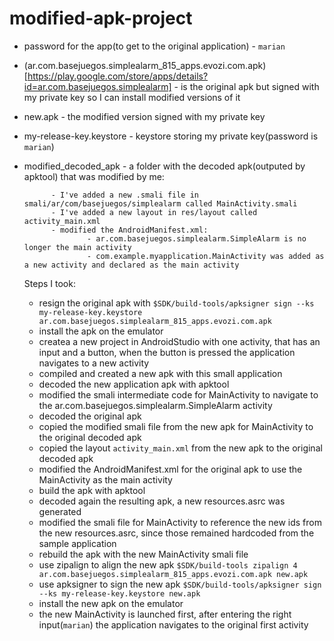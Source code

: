 # modified-apk-project

- password for the app(to get to the original application) - `marian`
- (ar.com.basejuegos.simplealarm_815_apps.evozi.com.apk)[https://play.google.com/store/apps/details?id=ar.com.basejuegos.simplealarm] - is the original apk but signed with my private key so I can install modified versions of it
- new.apk - the modified version signed with my private key
- my-release-key.keystore - keystore storing my private key(password is `marian`)
- modified_decoded_apk - a folder with the decoded apk(outputed by apktool) that was modified by me:


            - I've added a new .smali file in smali/ar/com/basejuegos/simplealarm called MainActivity.smali
            - I've added a new layout in res/layout called activity_main.xml
            - modified the AndroidManifest.xml: 
                    - ar.com.basejuegos.simplealarm.SimpleAlarm is no longer the main activity
                    - com.example.myapplication.MainActivity was added as a new activity and declared as the main activity
                    
  Steps I took:
  
    * resign the original apk with `$SDK/build-tools/apksigner sign --ks my-release-key.keystore ar.com.basejuegos.simplealarm_815_apps.evozi.com.apk`
    * install the apk on the emulator
    * createa a new project in AndroidStudio with one activity, that has an input and a button, when the button is pressed the application navigates to a new activity
    *  compiled and created a new apk with this small application
    * decoded the new application apk with apktool
    * modified the smali intermediate code for MainActivity to navigate to the ar.com.basejuegos.simplealarm.SimpleAlarm activity
    * decoded the original apk
    * copied the modified smali file from the new apk for MainActivity to the original decoded apk
    * copied the layout `activity_main.xml` from the new apk to the original decoded apk
    * modified the AndroidManifest.xml for the original apk to use the MainActivity as the main activity
    * build the apk with apktool
    * decoded again the resulting apk, a new resources.asrc was generated
    * modified the smali file for MainActivity to reference the new ids from the new resources.asrc, since those remained hardcoded from the sample application
    * rebuild the apk with the new MainActivity smali file
    * use zipalign to align the new apk `$SDK/build-tools zipalign 4 ar.com.basejuegos.simplealarm_815_apps.evozi.com.apk new.apk`
    * use apksigner to sign the new apk `$SDK/build-tools/apksigner sign --ks my-release-key.keystore new.apk`
    * install the new apk on the emulator
    * the new MainActivity is launched first, after entering the right input(`marian`) the application navigates to the original first activity
    
    
    
    
